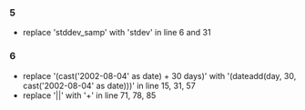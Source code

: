### 5
- replace 'stddev_samp' with 'stdev' in line 6 and 31

### 6
- replace '(cast('2002-08-04' as date) +  30 days)' with '(dateadd(day, 30, cast('2002-08-04' as date)))' in line 15, 31, 57
- replace '||' with '+' in line 71, 78, 85
